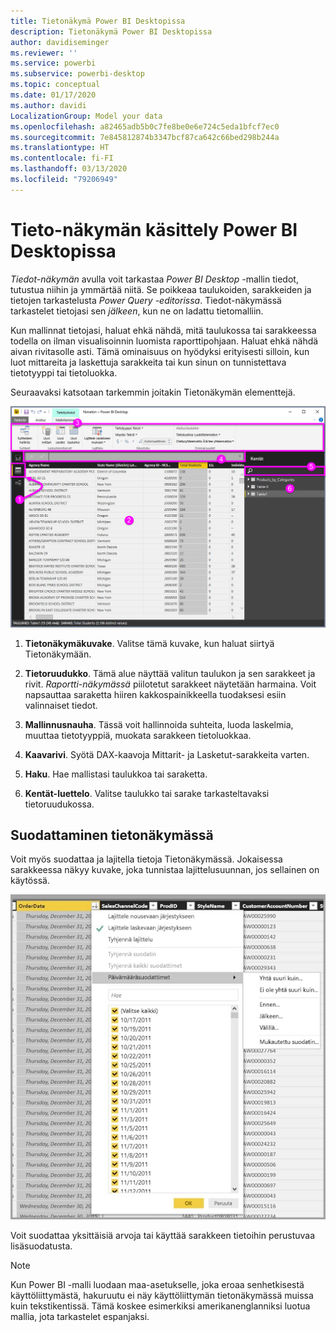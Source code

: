 ```yaml
---
title: Tietonäkymä Power BI Desktopissa
description: Tietonäkymä Power BI Desktopissa
author: davidiseminger
ms.reviewer: ''
ms.service: powerbi
ms.subservice: powerbi-desktop
ms.topic: conceptual
ms.date: 01/17/2020
ms.author: davidi
LocalizationGroup: Model your data
ms.openlocfilehash: a82465adb5b0c7fe8be0e6e724c5eda1bfcf7ec0
ms.sourcegitcommit: 7e845812874b3347bcf87ca642c66bed298b244a
ms.translationtype: HT
ms.contentlocale: fi-FI
ms.lasthandoff: 03/13/2020
ms.locfileid: "79206949"
---
```

# <a name="work-with-data-view-in-power-bi-desktop"></a>Tieto-näkymän käsittely Power BI Desktopissa

*Tiedot-näkymän* avulla voit tarkastaa *Power BI Desktop* -mallin tiedot, tutustua niihin ja ymmärtää niitä. Se poikkeaa taulukoiden, sarakkeiden ja tietojen tarkastelusta *Power Query -editorissa*. Tiedot-näkymässä tarkastelet tietojasi sen *jälkeen*, kun ne on ladattu tietomalliin.

Kun mallinnat tietojasi, haluat ehkä nähdä, mitä taulukossa tai sarakkeessa todella on ilman visualisoinnin luomista raporttipohjaan. Haluat ehkä nähdä aivan rivitasolle asti. Tämä ominaisuus on hyödyksi erityisesti silloin, kun luot mittareita ja laskettuja sarakkeita tai kun sinun on tunnistettava tietotyyppi tai tietoluokka.

Seuraavaksi katsotaan tarkemmin joitakin Tietonäkymän elementtejä.

![Tietonäkymä Power BI Desktopissa](media/desktop-data-view/dataview_fullscreen.png)

1. **Tietonäkymäkuvake**. Valitse tämä kuvake, kun haluat siirtyä Tietonäkymään.

2. **Tietoruudukko**. Tämä alue näyttää valitun taulukon ja sen sarakkeet ja rivit. *Raportti-näkymässä* piilotetut sarakkeet näytetään harmaina. Voit napsauttaa saraketta hiiren kakkospainikkeella tuodaksesi esiin valinnaiset tiedot.

3. **Mallinnusnauha**. Tässä voit hallinnoida suhteita, luoda laskelmia, muuttaa tietotyyppiä, muokata sarakkeen tietoluokkaa.

4. **Kaavarivi**. Syötä DAX-kaavoja Mittarit- ja Lasketut-sarakkeita varten.

5. **Haku**. Hae mallistasi taulukkoa tai saraketta.

6. **Kentät-luettelo**. Valitse taulukko tai sarake tarkasteltavaksi tietoruudukossa.

## <a name="filtering-in-data-view"></a>Suodattaminen tietonäkymässä

Voit myös suodattaa ja lajitella tietoja Tietonäkymässä. Jokaisessa sarakkeessa näkyy kuvake, joka tunnistaa lajittelusuunnan, jos sellainen on käytössä.

![Power BI Desktopin tietonäkymässä lajitteleminen ja suodattaminen](media/desktop-data-view/dataview_sort-and-filter.png)

Voit suodattaa yksittäisiä arvoja tai käyttää sarakkeen tietoihin perustuvaa lisäsuodatusta.

> [!NOTE]
> Kun Power BI -malli luodaan maa-asetukselle, joka eroaa senhetkisestä käyttöliittymästä, hakuruutu ei näy käyttöliittymän tietonäkymässä muissa kuin tekstikentissä. Tämä koskee esimerkiksi amerikanenglanniksi luotua mallia, jota tarkastelet espanjaksi.
